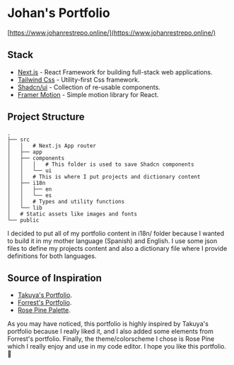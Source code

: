 # Johan's Portfolio

[https://www.johanrestrepo.online/](https://www.johanrestrepo.online/)

## Stack

- [Next.js](https://nextjs.org/) - React Framework for building full-stack web applications.
- [Tailwind Css](https://tailwindcss.com/) - Utility-first Css framework.
- [Shadcn/ui](https://ui.shadcn.com/) - Collection of re-usable components.
- [Framer Motion](https://www.framer.com/motion/) - Simple motion library for React.

## Project Structure

```
.
├── src
│   │   # Next.js App router
│   ├── app
│   ├── components
│   │   │   # This folder is used to save Shadcn components
│   │   └── ui
│   │   # This is where I put projects and dictionary content
│   ├── i18n
│   │   ├── en
│   │   └── es
│   │   # Types and utility functions
│   └── lib
│   # Static assets like images and fonts
└── public
```

I decided to put all of my portfolio content in i18n/ folder because I wanted to build it in my mother language (Spanish) and English. I use some json files to define my projects content and also a dictionary file where I provide definitions for both languages.

## Source of Inspiration

- [Takuya's Portfolio](https://www.craftz.dog/).
- [Forrest's Portfolio](https://thehackershideout.com/).
- [Rose Pine Palette](https://rosepinetheme.com/).

As you may have noticed, this portfolio is highly inspired by Takuya's portfolio because I really liked it, and I also added some elements from Forrest's portfolio. Finally, the theme/colorscheme I chose is Rose Pine which I really enjoy and use in my code editor. I hope you like this portfolio. 🙌
